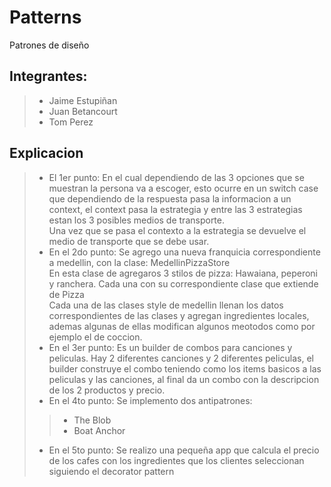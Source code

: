 ﻿# Patterns
Patrones de diseño
## Integrantes:
>* Jaime Estupiñan
>* Juan Betancourt
>* Tom Perez

## Explicacion
>* El 1er punto:
> En el cual dependiendo de las 3 opciones que se muestran la persona va a escoger, esto ocurre en un switch case que dependiendo de la respuesta pasa la informacion a un context, el context pasa la estrategia y entre las 3 estrategias estan los 3 posibles medios de transporte.<br/>
> Una vez que se pasa el contexto a la estrategia se devuelve el medio de transporte que se debe usar.<br/>
>* En el 2do punto:
> Se agrego una nueva franquicia correspondiente a medellin, con la clase: MedellinPizzaStore <br/>
> En esta clase de agregaros 3 stilos de pizza: Hawaiana, peperoni y ranchera. Cada una con su correspondiente clase que extiende de Pizza<br/>
> Cada una de las clases style de medellin llenan los datos correspondientes de las clases y agregan ingredientes locales, ademas algunas de ellas modifican algunos meotodos como por ejemplo el de coccion.
>* En el 3er punto:
> Es un builder de combos para canciones y peliculas. Hay 2 diferentes canciones y 2 diferentes peliculas, el builder construye el combo teniendo como los items basicos a las peliculas y las canciones, al final da un combo con la descripcion de los 2 productos y precio.
>* En el 4to punto:
> Se implemento dos antipatrones:
> >* The Blob
> >* Boat Anchor
>* En el 5to punto:
> Se realizo una pequeña app que calcula el precio de los cafes con los ingredientes que los clientes seleccionan siguiendo el decorator pattern
